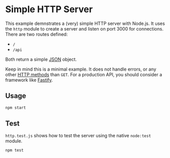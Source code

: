 # Simple HTTP Server

This example demnstrates a (very) simple HTTP server with Node.js. It uses the
`http` module to create a server and listen on port 3000 for connections. There
are two routes defined:

- `/`
- `/api`

Both return a simple
[JSON](https://developer.mozilla.org/en-US/docs/Web/JavaScript/Reference/Global_Objects/JSON)
object.

Keep in mind this is a minimal example. It does not handle errors, or any other
[HTTP methods](https://developer.mozilla.org/en-US/docs/Web/HTTP/Methods) than
`GET`. For a production API, you should consider a framework like
[Fastify](https://www.fastify.io/).

## Usage

```bash
npm start
```

## Test

`http.test.js` shows how to test the server using the native `node:test` module.

```bash
npm test
```
